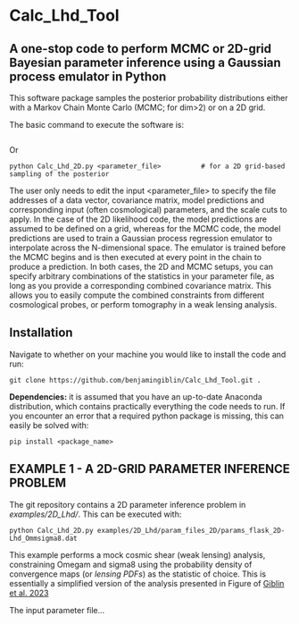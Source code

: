# Calc_Lhd_Tool
## A one-stop code to perform MCMC or 2D-grid Bayesian parameter inference using a Gaussian process emulator in Python

This software package samples the posterior probability distributions either with a Markov Chain Monte Carlo (MCMC; for dim>2) or on a 2D grid.

The basic command to execute the software is:

```python Calc_Lhd_MCMC.py <parameter_file>		# for an N-dimension MCMC sampling of the posterior
```

Or

```
python Calc_Lhd_2D.py <parameter_file>			# for a 2D grid-based sampling of the posterior
```

The user only needs to edit the input <parameter_file> to specify the file addresses of a data vector, covariance matrix, model predictions and corresponding input (often cosmological) parameters, and the scale cuts to apply. In the case of the 2D likelihood code, the model predictions are assumed to be defined on a grid, whereas for the MCMC code, the model predictions are used to train a Gaussian process regression emulator to interpolate across the N-dimensional space. The emulator is trained before the MCMC begins and is then executed at every point in the chain to produce a prediction. In both cases, the 2D and MCMC setups, you can specify arbitrary combinations of the statistics in your parameter file, as long as you provide a corresponding combined covariance matrix. This allows you to easily compute the combined constraints from different cosmological probes, or perform tomography in a weak lensing analysis. 

## Installation

Navigate to whether on your machine you would like to install the code and run:
```
git clone https://github.com/benjamingiblin/Calc_Lhd_Tool.git .
```

**Dependencies:** it is assumed that you have an up-to-date Anaconda distribution, which contains practically everything the code needs to run. If you encounter an error that a required python package is missing, this can easily be solved with:
```
pip install <package_name>
```


## EXAMPLE 1 - A 2D-GRID PARAMETER INFERENCE PROBLEM

The git repository contains a 2D parameter inference problem in *examples/2D_Lhd/*. This can be executed with:
```
python Calc_Lhd_2D.py examples/2D_Lhd/param_files_2D/params_flask_2D-Lhd_Ommsigma8.dat
```

This example performs a mock cosmic shear (weak lensing) analysis, constraining Omegam and sigma8 using the probability density of convergence maps (or *lensing PDFs*) as the statistic of choice. This is essentially a simplified version of the analysis presented in Figure of [Giblin et al. 2023][1]

The input parameter file...



[1]: https://arxiv.org/abs/2211.05708 "Giblin et al."